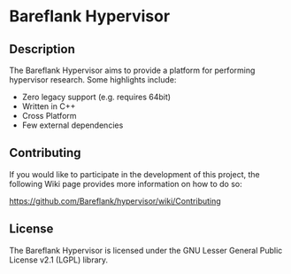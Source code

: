 # Bareflank Hypervisor

## Description

The Bareflank Hypervisor aims to provide a platform for performing hypervisor research. Some highlights include:

- Zero legacy support (e.g. requires 64bit)
- Written in C++
- Cross Platform
- Few external dependencies 

## Contributing

If you would like to participate in the development of this project, the
following Wiki page provides more information on how to do so:

https://github.com/Bareflank/hypervisor/wiki/Contributing

## License

The Bareflank Hypervisor is licensed under the GNU Lesser General Public License
v2.1 (LGPL) library. 
